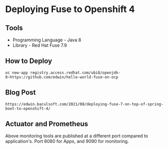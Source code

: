 Deploying Fuse to Openshift 4
===================

Tools
-------------------
* Programming Language - Java 8
* Library - Red Hat Fuse 7.9

How to Deploy
------------------

```
oc new-app registry.access.redhat.com/ubi8/openjdk-8~https://github.com/edwin/hello-world-fuse-on-ocp
```

Blog Post
------------------
```
https://edwin.baculsoft.com/2021/08/deploying-fuse-7-on-top-of-spring-boot-to-openshift-4/
```


Actuator and Prometheus
------------------
Above monitoring tools are published at a different port compared to application's. Port 8080 for Apps, and 9090 for monitoring.
